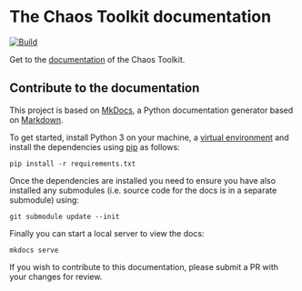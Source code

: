 # The Chaos Toolkit documentation

[![Build](https://github.com/chaostoolkit/chaostoolkit-documentation/actions/workflows/build.yaml/badge.svg)](https://github.com/chaostoolkit/chaostoolkit-documentation/actions/workflows/build.yaml)

Get to the [documentation][live] of the Chaos Toolkit.

[live]: https://chaostoolkit.org

## Contribute to the documentation

This project is based on [MkDocs][], a Python documentation generator based on
[Markdown][].

To get started, install Python 3 on your machine, a [virtual environment][venv]
and install the dependencies using [pip][] as follows:

```
pip install -r requirements.txt
```

[MkDocs]: http://www.mkdocs.org/
[Markdown]: https://daringfireball.net/projects/markdown/syntax
[venv]: https://virtualenv.pypa.io/en/stable/
[pip]: https://pip.pypa.io/en/stable/installing/

Once the dependencies are installed you need to ensure you have also installed
 any submodules (i.e. source code for the docs is in a separate submodule) 
using:

```
git submodule update --init
```

Finally you can start a local server to view the docs:

```
mkdocs serve
```

If you wish to contribute to this documentation, please submit a PR with your
changes for review.